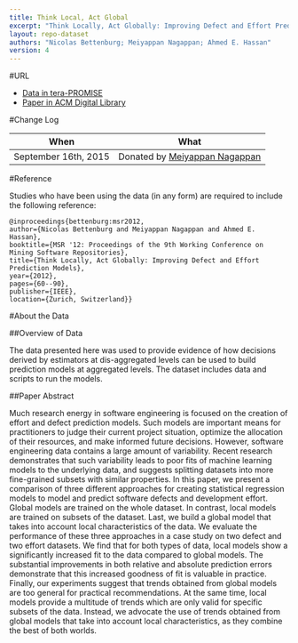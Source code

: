 ```yaml
---
title: Think Local, Act Global
excerpt: "Think Locally, Act Globally: Improving Defect and Effort Prediction Models"
layout: repo-dataset
authors: "Nicolas Bettenburg; Meiyappan Nagappan; Ahmed E. Hassan"
version: 4
---
```


#URL

* [Data in tera-PROMISE](https://terapromise.csc.ncsu.edu:8443/!/#repo/view/head/model/think)
* [Paper in ACM Digital Library](http://dl.acm.org/citation.cfm?id=2664455)

#Change Log

When | What
---- | ----
September 16th, 2015 | Donated by [Meiyappan Nagappan](mailto:mei@se.rit.edu)

#Reference

Studies who have been using the data (in any form) are required to include the following reference:

```
@inproceedings{bettenburg:msr2012,
author={Nicolas Bettenburg and Meiyappan Nagappan and Ahmed E. Hassan},
booktitle={MSR '12: Proceedings of the 9th Working Conference on Mining Software Repositories},
title={Think Locally, Act Globally: Improving Defect and Effort Prediction Models},
year={2012},
pages={60--90},
publisher={IEEE},
location={Zurich, Switzerland}}
```

#About the Data

##Overview of Data

The data presented here was used to provide evidence of how decisions derived by estimators at dis-aggregated levels can be used to build prediction models at aggregated levels. The dataset includes data and scripts to run the models.

##Paper Abstract

Much research energy in software engineering is focused on the creation of effort and defect prediction models. Such models are important means for practitioners to judge their current project situation, optimize the allocation of their resources, and make informed future decisions. However, software engineering data contains a large amount of variability. Recent research demonstrates that such variability leads to poor fits of machine learning models to the underlying data, and suggests splitting datasets into more fine-grained subsets with similar properties. In this paper, we present a comparison of three different approaches for creating statistical regression models to model and predict software defects and development effort. Global models are trained on the whole dataset. In contrast, local models are trained on subsets of the dataset. Last, we build a global model that takes into account local characteristics of the data. We evaluate the performance of these three approaches in a case study on two defect and two effort datasets. We find that for both types of data, local models show a significantly increased fit to the data compared to global models. The substantial improvements in both relative and absolute prediction errors demonstrate that this increased goodness of fit is valuable in practice. Finally, our experiments suggest that trends obtained from global models are too general for practical recommendations. At the same time, local models provide a multitude of trends which are only valid for specific subsets of the data. Instead, we advocate the use of trends obtained from global models that take into account local characteristics, as they combine the best of both worlds.
